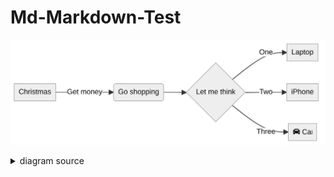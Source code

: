 
# Md-Markdown-Test


![rendered image description](test/demo/to/imageA.png)

<details>
  <summary>diagram source</summary>
  This details block is collapsed by default when viewed in GitHub.
  This hides the mermaid graph definition, while the rendered image
  linked above is shown.
  The details tag has to follow the image tag. (newlines allowed)

```mermaid
graph LR 
    A[Christmas] -->|Get money| B(Go shopping) 
    B --> C{Let me think} 
    C -->|One| D[Laptop] 
    C -->|Two| E[iPhone] 
    C -->|Three| F[fa:fa-car Car]
  
erDiagram
    CUSTOMER ||--o{ ORDER : places
    ORDER ||--|{ LINE-ITEM : contains
    CUSTOMER }|..|{ DELIVERY-ADDRESS : uses
```       
  
</details>


